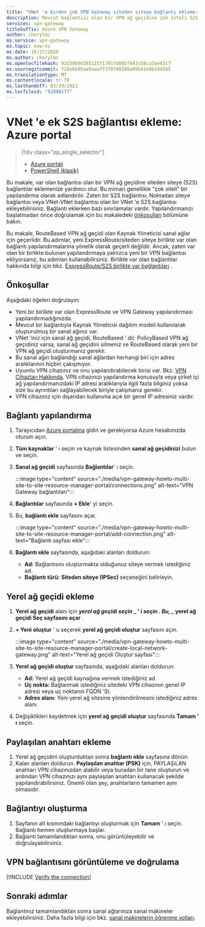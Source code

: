 ```yaml
---
title: "VNet 'e birden çok VPN Gateway siteden siteye bağlantı ekleme: Azure portal"
description: Mevcut bağlantısı olan bir VPN ağ geçidine çok siteli S2S bağlantıları ekleme
services: vpn-gateway
titleSuffix: Azure VPN Gateway
author: cherylmc
ms.service: vpn-gateway
ms.topic: how-to
ms.date: 10/27/2020
ms.author: cherylmc
ms.openlocfilehash: 92d39b0d39511571701fd092f641cb8ca3ae42c7
ms.sourcegitcommit: f28ebb95ae9aaaff3f87d8388a09b41e0b3445b5
ms.translationtype: MT
ms.contentlocale: tr-TR
ms.lasthandoff: 03/29/2021
ms.locfileid: "92890177"
---
```

# <a name="add-additional-s2s-connections-to-a-vnet-azure-portal"></a>VNet 'e ek S2S bağlantısı ekleme: Azure portal

> [!div class="op_single_selector"]
> * [Azure portalı](vpn-gateway-howto-multi-site-to-site-resource-manager-portal.md)
> * [PowerShell (klasik)](vpn-gateway-multi-site.md)
>

Bu makale, var olan bağlantısı olan bir VPN ağ geçidine siteden siteye (S2S) bağlantılar eklemenize yardımcı olur. Bu mimari genellikle "çok siteli" bir yapılandırma olarak adlandırılır. Zaten bir S2S bağlantısı, Noktadan siteye bağlantısı veya VNet-VNet bağlantısı olan bir VNet 'e S2S bağlantısı ekleyebilirsiniz. Bağlantı eklerken bazı sınırlamalar vardır. Yapılandırmanızı başlatmadan önce doğrulamak için bu makaledeki [önkoşulları](#before) bölümüne bakın.

Bu makale, RouteBased VPN ağ geçidi olan Kaynak Yöneticisi sanal ağlar için geçerlidir. Bu adımlar, yeni ExpressRoute/siteden siteye birlikte var olan bağlantı yapılandırmalarına yönelik olarak geçerli değildir. Ancak, zaten var olan bir birlikte bulunan yapılandırmaya yalnızca yeni bir VPN bağlantısı ekliyorsanız, bu adımları kullanabilirsiniz. Birlikte var olan bağlantılar hakkında bilgi için bkz. [ExpressRoute/S2S birlikte var bağlantıları](../expressroute/expressroute-howto-coexist-resource-manager.md) .

## <a name="prerequisites"></a><a name="before"></a>Önkoşullar

Aşağıdaki öğeleri doğrulayın:

* Yeni bir birlikte var olan ExpressRoute ve VPN Gateway yapılandırması yapılandırmadığınızda.
* Mevcut bir bağlantıyla Kaynak Yöneticisi dağıtım modeli kullanılarak oluşturulmuş bir sanal ağınız var.
* VNet 'iniz için sanal ağ geçidi, RouteBased ' dir. PolicyBased VPN ağ geçidiniz varsa, sanal ağ geçidini silmeniz ve RouteBased olarak yeni bir VPN ağ geçidi oluşturmanız gerekir.
* Bu sanal ağın bağlandığı sanal ağlardan herhangi biri için adres aralıklarının hiçbiri çakışmıyor.
* Uyumlu VPN cihazınız ve onu yapılandırabilecek birisi var. Bkz. [VPN Cihazları Hakkında](vpn-gateway-about-vpn-devices.md). VPN cihazınızı yapılandırma konusuyla veya şirket içi ağ yapılandırmanızdaki IP adresi aralıklarıyla ilgili fazla bilginiz yoksa size bu ayrıntıları sağlayabilecek biriyle çalışmanız gerekir.
* VPN cihazınız için dışarıdan kullanıma açık bir genel IP adresiniz vardır.

## <a name="configure-a-connection"></a><a name="configure"></a>Bağlantı yapılandırma

1. Tarayıcıdan [Azure portalına](https://portal.azure.com) gidin ve gerekiyorsa Azure hesabınızda oturum açın.
1. **Tüm kaynaklar** ' ı seçin ve kaynak listesinden **sanal ağ geçidinizi** bulun ve seçin.
1. **Sanal ağ geçidi** sayfasında **Bağlantılar**' ı seçin.

   :::image type="content" source="./media/vpn-gateway-howto-multi-site-to-site-resource-manager-portal/connections.png" alt-text="VPN Gateway bağlantıları":::
1. **Bağlantılar** sayfasında **+ Ekle**' yi seçin.
1. Bu, **bağlantı ekle** sayfasını açar.

   :::image type="content" source="./media/vpn-gateway-howto-multi-site-to-site-resource-manager-portal/add-connection.png" alt-text="Bağlantı sayfası ekle":::
1. **Bağlantı ekle** sayfasında, aşağıdaki alanları doldurun:

   * **Ad:** Bağlantısını oluşturmakta olduğunuz siteye vermek istediğiniz ad.
   * **Bağlantı türü:** **Siteden siteye (IPSec)** seçeneğini belirleyin.

## <a name="add-a-local-network-gateway"></a><a name="local"></a>Yerel ağ geçidi ekleme

1. **Yerel ağ geçidi** alanı için **_yerel ağ geçidi seçin_ _ ' i seçin *. Bu, _* yerel ağ geçidi Seç sayfasını açar** .
1. **+ Yeni oluştur** ' u seçerek **yerel ağ geçidi oluştur** sayfasını açın.

   :::image type="content" source="./media/vpn-gateway-howto-multi-site-to-site-resource-manager-portal/create-local-network-gateway.png" alt-text="Yerel ağ geçidi Oluştur sayfası":::
1. **Yerel ağ geçidi oluştur** sayfasında, aşağıdaki alanları doldurun:

   * **Ad:** Yerel ağ geçidi kaynağına vermek istediğiniz ad.
   * **Uç nokta:** Bağlanmak istediğiniz sitedeki VPN cihazının genel IP adresi veya uç noktanın FQDN 'SI.
   * **Adres alanı:** Yeni yerel ağ sitesine yönlendirilmesini istediğiniz adres alanı.
1. Değişiklikleri kaydetmek için **yerel ağ geçidi oluştur** sayfasında **Tamam ' ı** seçin.

## <a name="add-the-shared-key"></a><a name="part3"></a>Paylaşılan anahtarı ekleme

1. Yerel ağ geçidini oluşturduktan sonra **bağlantı ekle** sayfasına dönün.
1. Kalan alanları doldurun. **Paylaşılan anahtar (PSK)** için, PAYLAŞıLAN anahtarı VPN cihazınızdan alabilir veya buradan bir tane oluşturun ve ardından VPN cihazınızı aynı paylaşılan anahtarı kullanacak şekilde yapılandırabilirsiniz. Önemli olan şey, anahtarların tamamen aynı olmasıdır.

## <a name="create-the-connection"></a><a name="create"></a>Bağlantıyı oluşturma

1. Sayfanın alt kısmındaki bağlantıyı oluşturmak için **Tamam** ' ı seçin. Bağlantı hemen oluşturmaya başlar.
1. Bağlantı tamamlandıktan sonra, onu görüntüleyebilir ve doğrulayabilirsiniz.

## <a name="view-and-verify-the-vpn-connection"></a><a name="verify"></a>VPN bağlantısını görüntüleme ve doğrulama

[!INCLUDE [Verify the connection](../../includes/vpn-gateway-verify-connection-portal-include.md)]

## <a name="next-steps"></a>Sonraki adımlar

Bağlantınız tamamlandıktan sonra sanal ağlarınıza sanal makineler ekleyebilirsiniz. Daha fazla bilgi için bkz. [sanal makinelerin öğrenme yolları](/learn/paths/deploy-a-website-with-azure-virtual-machines/).
